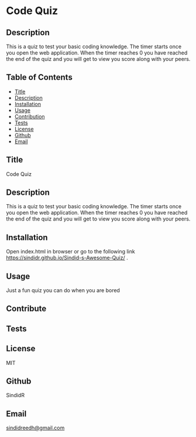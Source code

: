 #
<h1>Code Quiz</h1>

## Description
This is a quiz to test your basic coding knowledge. The timer starts once you open the web application. When the timer reaches 0 you have reached the end  of the quiz and you will get to view you score along with your peers.

## Table of Contents
- [Title](#title)
- [Description](#description)
- [Installation](#installation)
- [Usage](#usage)
- [Contribution](#contribution)
- [Tests](#tests)
- [License](#license)
- [Github](#github)
- [Email](#email)

## Title
Code Quiz

## Description
This is a quiz to test your basic coding knowledge. The timer starts once you open the web application. When the timer reaches 0 you have reached the end  of the quiz and you will get to view you score along with your peers.

## Installation
Open index.html in browser or go to the following link https://sindidr.github.io/Sindid-s-Awesome-Quiz/ .

## Usage
Just a fun quiz you can do when you are bored

## Contribute


## Tests


## License
MIT

## Github
SindidR

## Email
sindidreedh@gmail.com
